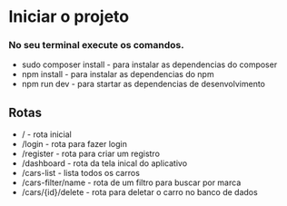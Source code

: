 # Iniciar o projeto

### No seu terminal execute os comandos.

- sudo composer install - para instalar as dependencias do composer 
- npm install - para instalar as dependencias do npm
- npm run dev - para startar as dependencias de desenvolvimento 


## Rotas

- / - rota inicial
- /login - rota para fazer login
- /register - rota para criar um registro
- /dashboard - rota da tela inical do aplicativo
- /cars-list - lista todos os carros
- /cars-filter/name - rota de um filtro para buscar por marca
- /cars/{id}/delete - rota para deletar o carro no banco de dados
